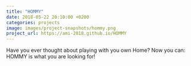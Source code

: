 ```yaml
---
title: "HOMMY"
date: 2018-05-22 20:10:00 +0200
categories: projects
image: images/project-snapshots/hommy.png
project_url: https://ami-2018.github.io/HOMMY
---
```


Have you ever thought about playing with you own Home?
Now you can: HOMMY is what you are looking for!

